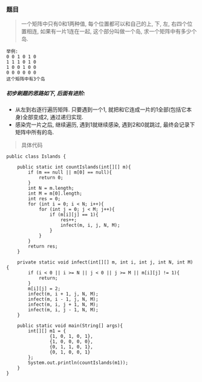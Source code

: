 ### 题目
> 一个矩阵中只有0和1两种值, 每个位置都可以和自己的上, 下, 左, 右四个位置相连, 如果有一片1连在一起, 这个部分叫做一个岛, 求一个矩阵中有多少个岛.  

```
举例:
0 0 1 0 1 0
1 1 1 0 1 0
1 0 0 1 0 0
0 0 0 0 0 0 
这个矩阵中有3个岛
```
##### 初步刷题的思路如下, 后面有进阶:
- 从左到右逐行遍历矩阵. 只要遇到一个1, 就把和它连成一片的1全部(包括它本身)全部变成2, 通过递归实现. 
- 感染完一片之后, 继续遍历, 遇到1就继续感染, 遇到2和0就跳过, 最终会记录下矩阵中所有的岛. 

> 具体代码

```
public class Islands {

    public static int countIslands(int[][] m){
        if (m == null || m[0] == null){
            return 0;
        }
        int N = m.length;
        int M = m[0].length;
        int res = 0;
        for (int i = 0; i < N; i++){
            for (int j = 0; j < M; j++){
                if (m[i][j] == 1){
                    res++;
                    infect(m, i, j, N, M);
                }
            }
        }
        return res;
    }

    private static void infect(int[][] m, int i, int j, int N, int M) {
        if (i < 0 || i >= N || j < 0 || j >= M || m[i][j] != 1){
            return;
        }
        m[i][j] = 2;
        infect(m, i + 1, j, N, M);
        infect(m, i - 1, j, N, M);
        infect(m, i, j + 1, N, M);
        infect(m, i, j - 1, N, M);
    }

    public static void main(String[] args){
        int[][] m1 = {
                {1, 0, 1, 0, 1},
                {1, 0, 0, 0, 0},
                {0, 1, 1, 0, 1},
                {0, 1, 0, 0, 1}
        };
        System.out.println(countIslands(m1));
    }
}
```